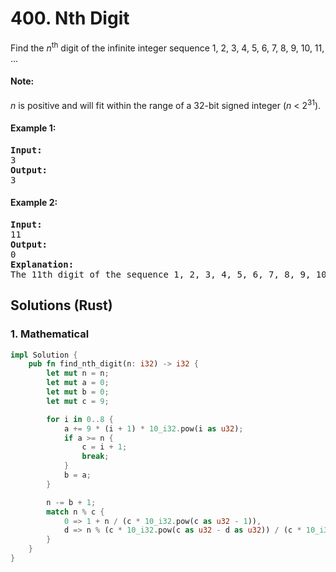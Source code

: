 # 400. Nth Digit
Find the *n*<sup>th</sup> digit of the infinite integer sequence 1, 2, 3, 4, 5, 6, 7, 8, 9, 10, 11, ...

#### Note:
*n* is positive and will fit within the range of a 32-bit signed integer (*n* < 2<sup>31</sup>).

#### Example 1:
<pre>
<strong>Input:</strong>
3
<strong>Output:</strong>
3
</pre>

#### Example 2:
<pre>
<strong>Input:</strong>
11
<strong>Output:</strong>
0
<strong>Explanation:</strong>
The 11th digit of the sequence 1, 2, 3, 4, 5, 6, 7, 8, 9, 10, 11, ... is a 0, which is part of the number 10.
</pre>

## Solutions (Rust)

### 1. Mathematical
```Rust
impl Solution {
    pub fn find_nth_digit(n: i32) -> i32 {
        let mut n = n;
        let mut a = 0;
        let mut b = 0;
        let mut c = 9;

        for i in 0..8 {
            a += 9 * (i + 1) * 10_i32.pow(i as u32);
            if a >= n {
                c = i + 1;
                break;
            }
            b = a;
        }

        n -= b + 1;
        match n % c {
            0 => 1 + n / (c * 10_i32.pow(c as u32 - 1)),
            d => n % (c * 10_i32.pow(c as u32 - d as u32)) / (c * 10_i32.pow(c as u32 - d as u32 - 1)),
        }
    }
}
```
